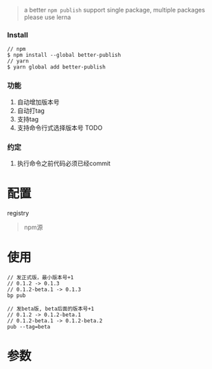 > a better `npm publish`
> support single package, multiple packages please use lerna

### Install
```
// npm
$ npm install --global better-publish
// yarn
$ yarn global add better-publish
```

### 功能
1. 自动增加版本号
2. 自动打tag
3. 支持tag
4. 支持命令行式选择版本号 TODO

### 约定
1. 执行命令之前代码必须已经commit

# 配置
registry
> npm源

# 使用
```
// 发正式版，最小版本号+1
// 0.1.2 -> 0.1.3
// 0.1.2-beta.1 -> 0.1.3
bp pub
```

```
// 发beta版, beta后面的版本号+1
// 0.1.2 -> 0.1.2-beta.1
// 0.1.2-beta.1 -> 0.1.2-beta.2
pub --tag=beta
```

# 参数
